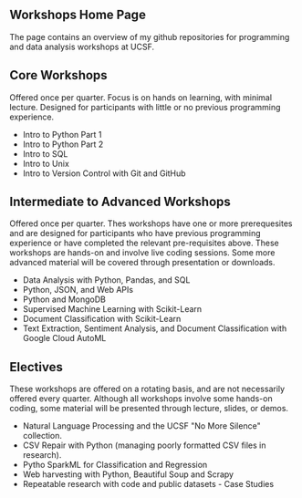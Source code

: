 ## Workshops Home Page

The page contains an overview of my github repositories for programming and data analysis workshops at UCSF. 

## Core Workshops

Offered once per quarter. Focus is on hands on learning, with minimal lecture. Designed for participants with little or no previous programming experience. 

- Intro to Python Part 1
- Intro to Python Part 2
- Intro to SQL
- Intro to Unix
- Intro to Version Control with Git and GitHub

## Intermediate to Advanced Workshops

Offered once per quarter. Thes workshops have one or more prerequesites and are designed for participants who have previous programming experience or have completed the relevant pre-requisites above. These workshops are hands-on and involve live coding sessions. Some more advanced material will be covered through presentation or downloads. 

- Data Analysis with Python, Pandas, and SQL
- Python, JSON, and Web APIs
- Python and MongoDB 
- Supervised Machine Learning with Scikit-Learn
- Document Classification with Scikit-Learn
- Text Extraction, Sentiment Analysis, and Document Classification with Google Cloud AutoML

## Electives

These workshops are offered on a rotating basis, and are not necessarily offered every quarter. Although all workshops involve some hands-on coding, some material will be presented through lecture, slides, or demos. 

- Natural Language Processing and the UCSF "No More Silence" collection. 
- CSV Repair with Python (managing poorly formatted CSV files in research).
- Pytho SparkML for Classification and Regression
- Web harvesting with Python, Beautiful Soup and Scrapy
- Repeatable research with code and public datasets - Case Studies




